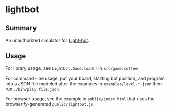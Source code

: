 lightbot
========

Summary
-------

An unauthorized simulator for [Light-bot](https://play.google.com/store/apps/details?id=com.lightbot.lightbot).

Usage
-----

For library usage, see `Lightbot.Game.load()` in `src/game.coffee`

For command-line usage, put your board, starting bot position, and 
program into a JSON file modeled after the examples in
`examples/level-*.json` then run `./bin/play file.json`

For browser usage, see the example in `public/index.html` that uses the 
browserify-generated `public/lightbot.js`
